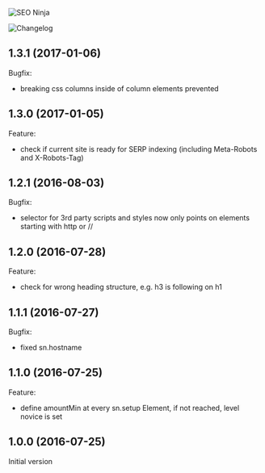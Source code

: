 ![SEO Ninja](https://dummyimage.com/1000x300/255A62/ffffff&text=SEO+Ninja)

![Changelog](https://dummyimage.com/1000x100/255A62/ffffff&text=Changelog)

## 1.3.1 (2017-01-06)

Bugfix:

  - breaking css columns inside of column elements prevented
  
## 1.3.0 (2017-01-05)

Feature:

  - check if current site is ready for SERP indexing (including Meta-Robots and X-Robots-Tag)

## 1.2.1 (2016-08-03)

Bugfix:

  - selector for 3rd party scripts and styles now only points on elements starting with http or //

## 1.2.0 (2016-07-28)

Feature:

  - check for wrong heading structure, e.g. h3 is following on h1
  
## 1.1.1 (2016-07-27)

Bugfix:

  - fixed sn.hostname

## 1.1.0 (2016-07-25)

Feature:

  - define amountMin at every sn.setup Element, if not reached, level novice is set

## 1.0.0 (2016-07-25)

Initial version